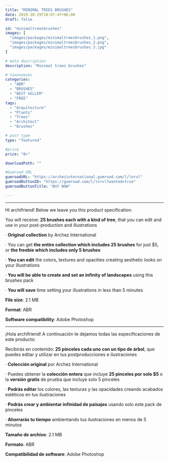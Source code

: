 ```yaml
---
title: "MINIMAL TREES BRUSHES"
date: 2019-10-29T10:07:47+06:00
draft: false

id: "minimaltreesbrushes"
images: [
  "images/packages/minimaltreesbrushes_1.png",
  "images/packages/minimaltreesbrushes_2.png",
  "images/packages/minimaltreesbrushes_3.jpg"
]

# meta description
description: "Minimal trees brushes"

# taxonomies
categories:
  - "ABR"
  - "BRUSHES"
  - "BEST SELLER"
  - "FREE"
tags:
  - "Arquitecture"
  - "Plants"
  - "Trees"
  - "Architect"
  - "Brushes"

# post type
type: "featured"

#price
price: "0+"

downloadPath: ""

#Gumroad URL
gumroadURL: "https://archezinternational.gumroad.com/l/lnrvl"
gumroadButtonID: "https://gumroad.com/l/lnrvl?wanted=true"
gumroadButtonTitle: "BUY NOW"

---
```


___

Hi archifriend! Below we leave you this product specification:

You will receive: **25 brushes each with a kind of tree**, that you can edit and use in your post-production and illustrations

· **Original collection** by Archez International

· You can get **the entire collection which includes 25 brushes** for just $5, or **the freebie which includes only 5 brushes**

· **You can edit** the colors, textures and opacities creating aesthetic looks on your illustrations

· **You will be able to create and set an infinity of landscapes** using this brushes pack

· **You will save** time setting your illustrations in less than 5 minutes

**File size**: 2.1 MB

**Format**: ABR

**Software compatibility**: Adobe Photoshop

_____

¡Hola archifriend! A continuación te dejamos todas las especificaciones de este producto:

Recibirás en contenido: **25 pinceles cada uno con un tipo de árbol**, que puedes editar y utilizar en tus postproducciones e ilustraciones

· **Colección original** por Archez International

· Puedes obtener la **colección entera** que incluye **25 pinceles por solo $5** o la **versión gratis** de prueba que incluye solo 5 pinceles

· **Podrás editar** los colores, las texturas y las opacidades creando acabados estéticos en tus ilustraciones

· **Podrás crear y ambientar infinidad de paisajes** usando solo este pack de pinceles

· **Ahorrarás tu tiempo** ambientando tus ilustraciones en menos de 5 minutos

**Tamaño de archivo**: 2.1 MB

**Formato**: ABR

**Compatibilidad de software**: Adobe Photoshop